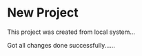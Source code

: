 # New Project

This project was created from local system...

Got all changes done successfully......